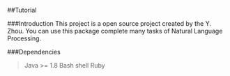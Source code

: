 ##Tutorial

###Introduction
This project is a open source project created by the Y. Zhou. You can use this package complete many tasks of Natural Language Processing.

###Dependencies

>Java >= 1.8
>Bash shell
>Ruby
